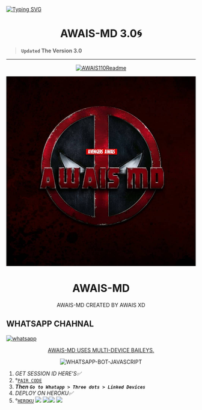<a href="https://git.io/typing-svg"><img src="https://readme-typing-svg.demolab.com?font=Black+Ops+One&size=100&pause=1000&color=#ADD8E6&center=true&width=1000&height=200&lines=AWAIS-MD-BOT" alt="Typing SVG" /></a>
  </p>

<p align="center">
  <h1 align="center">AWAIS-MD 3.0🌀</h1>
</p>

> **`Updated` The Version 3.0**

---
<p align="center">
  <a href="https://github.com/Awais-star-a11y">
    <img src="http://readme-typing-svg.herokuapp.com?color=#ADD8E6&center=true&vCenter=true&multiline=false&lines=AWAIS-MD-+V3.0+MULTIDEVICE; DEVELOPED+BY+AWAISXD; DON'T+STAR+AND+FORKS+THIS+REPO+🌟" alt="AWAIS110Readme">
  </a>
</p>

<a><img src='https://github.com/Awais-star-a11y/TESTING-REPO/raw/refs/heads/main/IMG-20250409-WA0093.jpg'/></a>
<h1 align="center"> AWAIS-MD </h1> 
<p align="center">AWAIS-MD CREATED BY AWAIS XD</p>

 
   
<p align="center">
 <h2>WHATSAPP CHAHNAL</h2>
  <a href="https://whatsapp.com/channel/0029VashGieHAdNP11OHXH3P" target="_blank">
    <img alt="whatsapp" src="https://img.shields.io/badge/ JOIN WHATSAPP CHANNEL FOR UPDATES-25D366?style=for-the-badge&logo=whatsapp&logoColor=white" />
 



<p align="center"> AWAIS-MD USES
  <a href="https://github.com/WhiskeySockets/Baileys)**">MULTI-DEVICE BAILEYS.</a>
</p>
<p align="center">
  <img title="WHATSAPP-BOT-JAVASCRIPT" src="https://img.shields.io/badge/Javascript-363303?style=for-the-badge&logo=javascript&logoColor=c6c631"></img>
</p>

    

1. *_GET SESSION ID HERE'S✅_*
2.  °[`PAIR CODE`](https://awais-md-pair.onrender.com)
3. ***Then `Go to Whatapp > Three dots > Linked Devices`***
4. *_DEPLOY ON HEROKU✅_*
5. °[`HEROKU`](https://dashboard.heroku.com/new-app?template=https://github.com/Awais-star-a11y/AWAIS-MD-V3)
<a><img src='https://i.imgur.com/LyHic3i.gif'/></a>
<a><img src='https://i.imgur.com/LyHic3i.gif'/></a><a><img src='https://i.imgur.com/LyHic3i.gif'/></a>
<a><img src='https://i.imgur.com/LyHic3i.gif'/></a>
